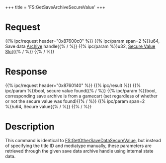+++
title = 'FS:GetSaveArchiveSecureValue'
+++

# Request

{{% ipc/request header="0x87600c0" %}}
{{% ipc/param span=2 %}}u64, Save data [Archive](Filesystem_services#archives "wikilink") handle{{% / %}}
{{% ipc/param %}}u32, [Secure Value Slot](Filesystem_services#securevalueslot "wikilink"){{% / %}}
{{% / %}}

# Response

{{% ipc/request header="0x8760140" %}}
{{% ipc/result %}}
{{% ipc/param %}}bool, secure value found{{% / %}}
{{% ipc/param %}}bool, corresponding save archive is from a gamecart (set regardless of whether or not the secure value was found){{% / %}}
{{% ipc/param span=2 %}}u64, Secure value{{% / %}}
{{% / %}}

# Description

This command is identical to [FS:GetOtherSaveDataSecureValue](FS:GetOtherSaveDataSecureValue "wikilink"), but instead of specifying the title ID and mediatype manually, these parameters are retrieved through the given save data archive handle using internal state data.
